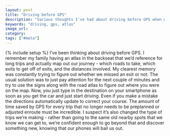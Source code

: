 ```yaml
---
layout: post
title: "Driving before GPS"
description: "Various thoughts I've had about driving before GPS when we had to use an atlas to figure out where we were going."
keywords: "driving, gps, atlas"
image_url:
category:
tags: ["#meta"]
---
```

{% include setup %}
I’ve been thinking about driving before GPS. I remember my family having an atlas in the backseat that we’d reference for long trips and actually map out our journey - which roads to take, which exits to get off of exits, and the distances involved. My clearest memory was constantly trying to figure out whether we missed an exit or not. The usual solution was to just pay attention for the next couple of minutes and try to use the signs along with the road atlas to figure out where you were on the map. Now, you just type in the destination on your smartphone as soon as you get the car and just start driving. Even if you make a mistake the directions automatically update to correct your course. The amount of time saved by GPS for every trip that no longer needs to be preplanned or adjusted enroute must be incredible. I suspect it’s also changed the type of trips we’re making - rather than going to the same old nearby spots that we know we can get to, we’re confident enough to go beyond that and discover something new, knowing that our phones will bail us out.
